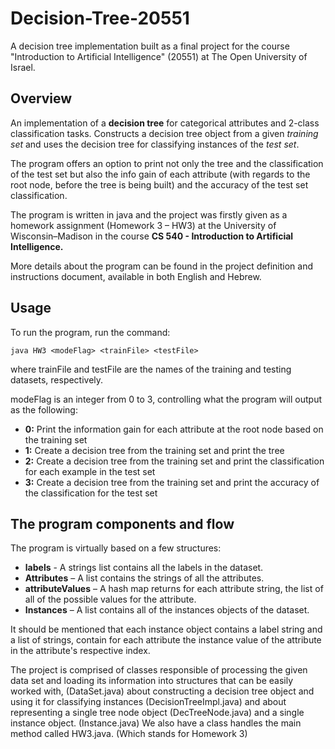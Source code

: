 # Decision-Tree-20551
A decision tree implementation built as a final project for the course "Introduction to Artificial Intelligence" (20551) at The Open University of Israel.

## Overview
An implementation of a **decision tree** for categorical attributes and 2-class classification tasks. Constructs a decision tree object from a given *training set* and uses the decision tree for classifying instances of the *test set*.

The program offers an option to print not only the tree and the classification of the test set but also the info gain of each attribute (with regards to the root node, before the tree is being built) and the accuracy of the test set classification.

The program is written in java and the project was firstly given as a homework assignment (Homework 3 – HW3) at the University of Wisconsin–Madison in the course **CS 540 - Introduction to Artificial Intelligence.**

More details about the program can be found in the project definition and instructions document, available in both English and Hebrew.

## Usage
To run the program, run the command:

```
java HW3 <modeFlag> <trainFile> <testFile>
```

where trainFile and testFile are the names of the training and testing datasets, respectively.

modeFlag is an integer from 0 to 3, controlling what the program will output as the following:

* **0:** Print the information gain for each attribute at the root node based on the training set
* **1:** Create a decision tree from the training set and print the tree
* **2:** Create a decision tree from the training set and print the classification for each example in the test set 
* **3:** Create a decision tree from the training set and print the accuracy of the classification for the test set

## The program components and flow
The program is virtually based on a few structures:
* **labels** - A strings list contains all the labels in the dataset.
* **Attributes** – A list contains the strings of all the attributes.
* **attributeValues** – A hash map returns for each attribute string, the list of all of the possible values for the attribute.
* **Instances** – A list contains all of the instances objects of the dataset.

It should be mentioned that each instance object contains a label string and a list of strings, contain for each attribute the instance value of the attribute in the attribute's respective index.

The project is comprised of classes responsible of processing the given data set and loading its information into structures that can be easily worked with, (DataSet.java) about constructing a decision tree object and using it for classifying instances (DecisionTreeImpl.java) and about representing a single tree node object (DecTreeNode.java) and a single instance object. (Instance.java) We also have a class handles the main method called HW3.java. (Which stands for Homework 3)
